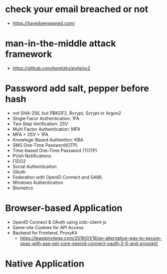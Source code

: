 # check your email breached or not
* https://haveibeenpwned.com/
# man-in-the-middle attack framework
* https://github.com/kgretzky/evilginx2
# Password add salt, pepper before hash
* not SHA-256, but PBKDF2, Bcrypt, Scrypt or Argon2
* Single Facor Authentication: 1FA
* Two Step Verification: 2SV
* Multi Factor Authentication: MFA
* MFA > 2SV > 1FA
* Knowlege-Based Authenticn: KBA
* SMS One-Time Password(OTP)
* Time-based One-Time Password (TOTP)
* PUsh Notifications
* FIDO2
* Social Authentication
* OAuth
* Federation with OpenID Connect and SAML
* Windows Authentication
* Biometics
# Browser-based Application
* OpenID Connect & OAuth using oidc-client-js
* Same-site Cookies for API Access
* Backend for Frontend, ProxyKit
  * https://leastprivilege.com/2019/01/18/an-alternative-way-to-secure-spas-with-asp-net-core-openid-connect-oauth-2-0-and-proxykit/
# Native Application
